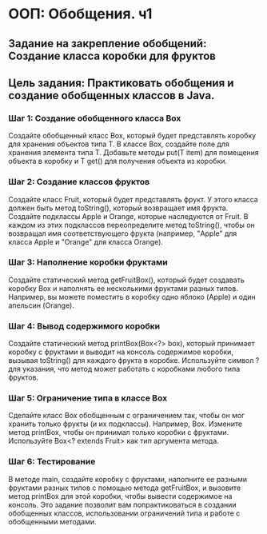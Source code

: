 # ООП: Обобщения. ч1
## Задание на закрепление обобщений: Создание класса коробки для фруктов

## Цель задания: Практиковать обобщения и создание обобщенных классов в Java.

### Шаг 1: Создание обобщенного класса Box
Создайте обобщенный класс Box<T>, который будет представлять коробку для хранения объектов типа T.
В классе Box, создайте поле для хранения элемента типа T.
Добавьте методы put(T item) для помещения объекта в коробку и T get() для получения объекта из коробки.

### Шаг 2: Создание классов фруктов
Создайте класс Fruit, который будет представлять фрукт. У этого класса должен быть метод toString(), который возвращает имя фрукта.
Создайте подклассы Apple и Orange, которые наследуются от Fruit. В каждом из этих подклассов переопределите метод toString(), чтобы он возвращал имя соответствующего фрукта (например, "Apple" для класса Apple и "Orange" для класса Orange).

### Шаг 3: Наполнение коробки фруктами
Создайте статический метод getFruitBox(), который будет создавать коробку Box<Fruit> и наполнять ее несколькими фруктами разных типов. Например, вы можете поместить в коробку одно яблоко (Apple) и один апельсин (Orange).

### Шаг 4: Вывод содержимого коробки
Создайте статический метод printBox(Box<?> box), который принимает коробку с фруктами и выводит на консоль содержимое коробки, вызывая toString() для каждого фрукта в коробке. Используйте символ ? для указания, что метод может работать с коробками любого типа фруктов.

### Шаг 5: Ограничение типа в классе Box
Сделайте класс Box<T> обобщенным с ограничением так, чтобы он мог хранить только фрукты (и их подклассы). Например, Box<T extends Fruit>.
Измените метод printBox, чтобы он принимал только коробки с фруктами. Используйте Box<? extends Fruit> как тип аргумента метода.

### Шаг 6: Тестирование
В методе main, создайте коробку с фруктами, наполните ее разными фруктами разных типов с помощью метода getFruitBox, и вызовите метод printBox для этой коробки, чтобы вывести содержимое на консоль.
Это задание позволит вам попрактиковаться в создании обобщенных классов, использовании ограничений типа и работе с обобщенными методами.
